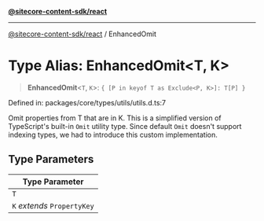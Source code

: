[**@sitecore-content-sdk/react**](../README.md)

***

[@sitecore-content-sdk/react](../README.md) / EnhancedOmit

# Type Alias: EnhancedOmit\<T, K\>

> **EnhancedOmit**\<`T`, `K`\>: `{ [P in keyof T as Exclude<P, K>]: T[P] }`

Defined in: packages/core/types/utils/utils.d.ts:7

Omit properties from T that are in K. This is a simplified version of TypeScript's built-in `Omit` utility type.
Since default `Omit` doesn't support indexing types, we had to introduce this custom implementation.

## Type Parameters

| Type Parameter |
| ------ |
| `T` |
| `K` *extends* `PropertyKey` |
